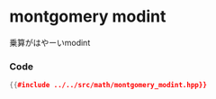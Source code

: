 # montgomery modint

乗算がはやーいmodint

### Code

```cpp
{{#include ../../src/math/montgomery_modint.hpp}}
```
